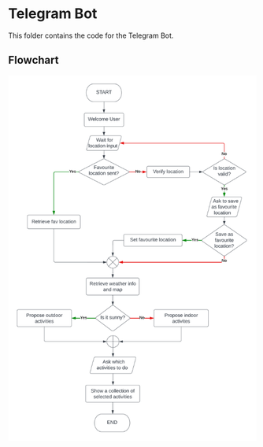 # Telegram Bot

This folder contains the code for the Telegram Bot.

## Flowchart
![Flochart](chatbot_flow.png)


